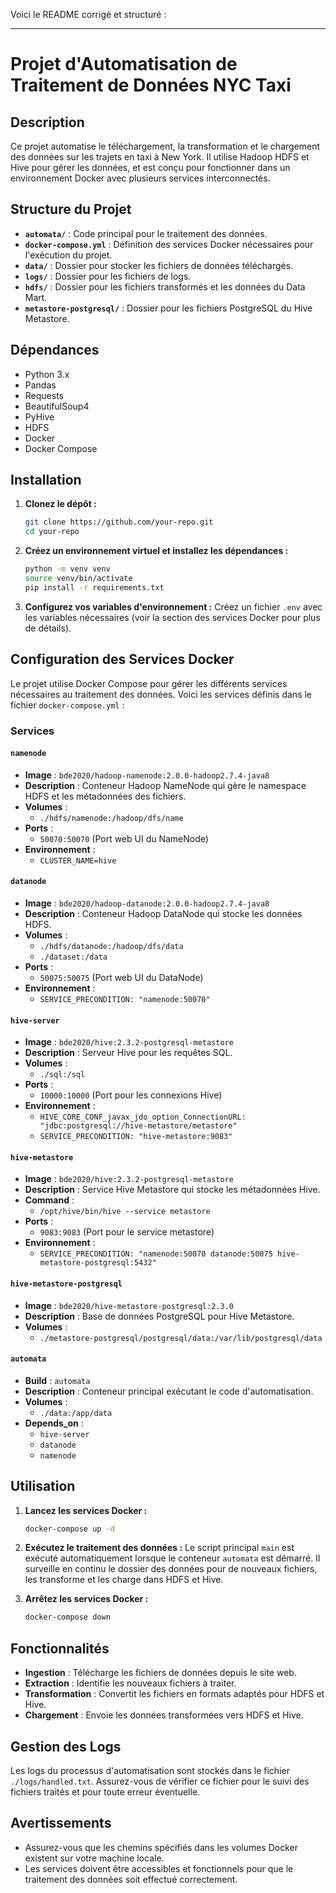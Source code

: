 Voici le README corrigé et structuré :

---

# Projet d'Automatisation de Traitement de Données NYC Taxi

## Description

Ce projet automatise le téléchargement, la transformation et le chargement des données sur les trajets en taxi à New York. Il utilise Hadoop HDFS et Hive pour gérer les données, et est conçu pour fonctionner dans un environnement Docker avec plusieurs services interconnectés.

## Structure du Projet

- **`automata/`** : Code principal pour le traitement des données.
- **`docker-compose.yml`** : Définition des services Docker nécessaires pour l'exécution du projet.
- **`data/`** : Dossier pour stocker les fichiers de données téléchargés.
- **`logs/`** : Dossier pour les fichiers de logs.
- **`hdfs/`** : Dossier pour les fichiers transformés et les données du Data Mart.
- **`metastore-postgresql/`** : Dossier pour les fichiers PostgreSQL du Hive Metastore.

## Dépendances

- Python 3.x
- Pandas
- Requests
- BeautifulSoup4
- PyHive
- HDFS
- Docker
- Docker Compose

## Installation

1. **Clonez le dépôt :**
   ```bash
   git clone https://github.com/your-repo.git
   cd your-repo
   ```

2. **Créez un environnement virtuel et installez les dépendances :**
   ```bash
   python -m venv venv
   source venv/bin/activate
   pip install -r requirements.txt
   ```

3. **Configurez vos variables d'environnement :**
   Créez un fichier `.env` avec les variables nécessaires (voir la section des services Docker pour plus de détails).

## Configuration des Services Docker

Le projet utilise Docker Compose pour gérer les différents services nécessaires au traitement des données. Voici les services définis dans le fichier `docker-compose.yml` :

### Services

#### `namenode`
- **Image** : `bde2020/hadoop-namenode:2.0.0-hadoop2.7.4-java8`
- **Description** : Conteneur Hadoop NameNode qui gère le namespace HDFS et les métadonnées des fichiers.
- **Volumes** : 
  - `./hdfs/namenode:/hadoop/dfs/name`
- **Ports** : 
  - `50070:50070` (Port web UI du NameNode)
- **Environnement** :
  - `CLUSTER_NAME=hive`

#### `datanode`
- **Image** : `bde2020/hadoop-datanode:2.0.0-hadoop2.7.4-java8`
- **Description** : Conteneur Hadoop DataNode qui stocke les données HDFS.
- **Volumes** :
  - `./hdfs/datanode:/hadoop/dfs/data`
  - `./dataset:/data`
- **Ports** :
  - `50075:50075` (Port web UI du DataNode)
- **Environnement** :
  - `SERVICE_PRECONDITION: "namenode:50070"`

#### `hive-server`
- **Image** : `bde2020/hive:2.3.2-postgresql-metastore`
- **Description** : Serveur Hive pour les requêtes SQL.
- **Volumes** :
  - `./sql:/sql`
- **Ports** :
  - `10000:10000` (Port pour les connexions Hive)
- **Environnement** :
  - `HIVE_CORE_CONF_javax_jdo_option_ConnectionURL: "jdbc:postgresql://hive-metastore/metastore"`
  - `SERVICE_PRECONDITION: "hive-metastore:9083"`

#### `hive-metastore`
- **Image** : `bde2020/hive:2.3.2-postgresql-metastore`
- **Description** : Service Hive Metastore qui stocke les métadonnées Hive.
- **Command** :
  - `/opt/hive/bin/hive --service metastore`
- **Ports** :
  - `9083:9083` (Port pour le service metastore)
- **Environnement** :
  - `SERVICE_PRECONDITION: "namenode:50070 datanode:50075 hive-metastore-postgresql:5432"`

#### `hive-metastore-postgresql`
- **Image** : `bde2020/hive-metastore-postgresql:2.3.0`
- **Description** : Base de données PostgreSQL pour Hive Metastore.
- **Volumes** :
  - `./metastore-postgresql/postgresql/data:/var/lib/postgresql/data`

#### `automata`
- **Build** : `automata`
- **Description** : Conteneur principal exécutant le code d'automatisation.
- **Volumes** :
  - `./data:/app/data`
- **Depends_on** :
  - `hive-server`
  - `datanode`
  - `namenode`

## Utilisation

1. **Lancez les services Docker :**
   ```bash
   docker-compose up -d
   ```

2. **Exécutez le traitement des données :**
   Le script principal `main` est exécuté automatiquement lorsque le conteneur `automata` est démarré. Il surveille en continu le dossier des données pour de nouveaux fichiers, les transforme et les charge dans HDFS et Hive.

3. **Arrêtez les services Docker :**
   ```bash
   docker-compose down
   ```

## Fonctionnalités

- **Ingestion** : Télécharge les fichiers de données depuis le site web.
- **Extraction** : Identifie les nouveaux fichiers à traiter.
- **Transformation** : Convertit les fichiers en formats adaptés pour HDFS et Hive.
- **Chargement** : Envoie les données transformées vers HDFS et Hive.

## Gestion des Logs

Les logs du processus d'automatisation sont stockés dans le fichier `./logs/handled.txt`. Assurez-vous de vérifier ce fichier pour le suivi des fichiers traités et pour toute erreur éventuelle.

## Avertissements

- Assurez-vous que les chemins spécifiés dans les volumes Docker existent sur votre machine locale.
- Les services doivent être accessibles et fonctionnels pour que le traitement des données soit effectué correctement.

